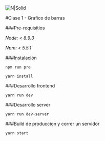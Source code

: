 ![N|Solid](https://static.acaula.com.ar/center/AR/180-digital-house-43cb5b1f-b336-4f72-a772-a99ed3e54037-logo-200x200.jpg)

#Clase 1 - Grafico de barras



###Pre-requisitios

_Node: < 8.9.3_

_Npm: < 5.5.1_

###Instalación

`npm run pre`

`yarn install`

###Desarrollo frontend

`yarn run dev`

###Desarrollo server

`yarn run dev-server`

###Build de produccion y correr un servidor

`yarn start`